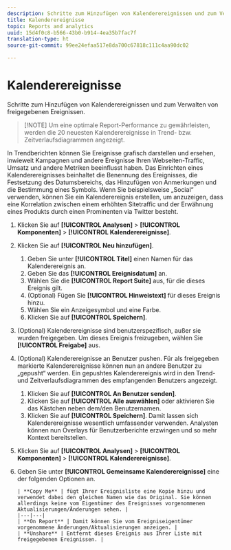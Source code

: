 ```yaml
---
description: Schritte zum Hinzufügen von Kalenderereignissen und zum Verwalten von freigegebenen Ereignissen.
title: Kalenderereignisse
topic: Reports and analytics
uuid: 15d4f0c8-b566-43b0-b914-4ea35b7fac7f
translation-type: ht
source-git-commit: 99ee24efaa517e8da700c67818c111c4aa90dc02

---
```



# Kalenderereignisse

Schritte zum Hinzufügen von Kalenderereignissen und zum Verwalten von freigegebenen Ereignissen.

> [!NOTE] Um eine optimale Report-Performance zu gewährleisten, werden die 20 neuesten Kalenderereignisse in Trend- bzw. Zeitverlaufsdiagrammen angezeigt.

In Trendberichten können Sie Ereignisse grafisch darstellen und ersehen, inwieweit Kampagnen und andere Ereignisse Ihren Webseiten-Traffic, Umsatz und andere Metriken beeinflusst haben. Das Einrichten eines Kalenderereignisses beinhaltet die Benennung des Ereignisses, die Festsetzung des Datumsbereichs, das Hinzufügen von Anmerkungen und die Bestimmung eines Symbols. Wenn Sie beispielsweise „Social“ verwenden, können Sie ein Kalenderereignis erstellen, um anzuzeigen, dass eine Korrelation zwischen einem erhöhten Sitetraffic und der Erwähnung eines Produkts durch einen Prominenten via Twitter besteht.

1. Klicken Sie auf **[!UICONTROL Analysen]** > **[!UICONTROL Komponenten]** > **[!UICONTROL Kalenderereignisse]**.
1. Klicken Sie auf **[!UICONTROL Neu hinzufügen]**.
   1. Geben Sie unter **[!UICONTROL Titel]** einen Namen für das Kalenderereignis an.
   1. Geben Sie das **[!UICONTROL Ereignisdatum]** an.
   1. Wählen Sie die **[!UICONTROL Report Suite]** aus, für die dieses Ereignis gilt.
   1. (Optional) Fügen Sie **[!UICONTROL Hinweistext]** für dieses Ereignis hinzu.
   1. Wählen Sie ein Anzeigesymbol und eine Farbe.
   1. Klicken Sie auf **[!UICONTROL Speichern]**.
1. (Optional) Kalenderereignisse sind benutzerspezifisch, außer sie wurden freigegeben. Um dieses Ereignis freizugeben, wählen Sie **[!UICONTROL Freigabe]** aus.
1. (Optional) Kalenderereignisse an Benutzer pushen. Für als freigegeben markierte Kalenderereignisse können nun an andere Benutzer zu „gepusht“ werden. Ein gepushtes Kalenderereignis wird in den Trend- und Zeitverlaufsdiagrammen des empfangenden Benutzers angezeigt.
   1. Klicken Sie auf **[!UICONTROL An Benutzer senden]**.
   1. Klicken Sie auf **[!UICONTROL Alle auswählen]** oder aktivieren Sie das Kästchen neben dem/den Benutzernamen.
   1. Klicken Sie auf **[!UICONTROL Speichern]**.
   Damit lassen sich Kalenderereignisse wesentlich umfassender verwenden. Analysten können nun Overlays für Benutzerberichte erzwingen und so mehr Kontext bereitstellen.
1. Klicken Sie auf **[!UICONTROL Analysen]** > **[!UICONTROL Komponenten]** > **[!UICONTROL Kalenderereignisse]**.
1. Geben Sie unter **[!UICONTROL Gemeinsame Kalenderereignisse]** eine der folgenden Optionen an.

       | **Copy Me** | fügt Ihrer Ereignisliste eine Kopie hinzu und verwendet dabei den gleichen Namen wie das Original. Sie können allerdings keine vom Eigentümer des Ereignisses vorgenommenen Aktualisierungen/Änderungen sehen. |
       |---|---|
       | **On Report** | Damit können Sie vom Ereigniseigentümer vorgenommene Änderungen/Aktualisierungen anzeigen. |
       | **Unshare** | Entfernt dieses Ereignis aus Ihrer Liste mit freigegebenen Ereignissen. |
   
